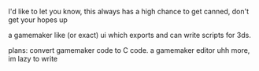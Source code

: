 I'd like to let you know, this always has a high chance to get canned, don't get your hopes up

a gamemaker like (or exact) ui which exports and can write scripts for 3ds. 

plans:
convert gamemaker code to C code.
a gamemaker editor
uhh more, im lazy to write
